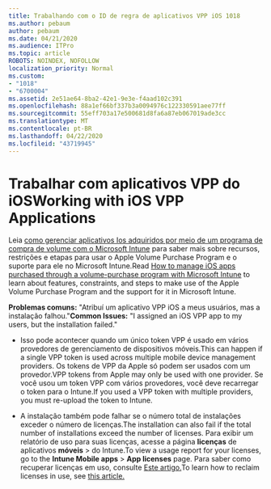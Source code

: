 ```yaml
---
title: Trabalhando com o ID de regra de aplicativos VPP iOS 1018
ms.author: pebaum
author: pebaum
ms.date: 04/21/2020
ms.audience: ITPro
ms.topic: article
ROBOTS: NOINDEX, NOFOLLOW
localization_priority: Normal
ms.custom:
- "1018"
- "6700004"
ms.assetid: 2e51ae64-8ba2-42e1-9e3e-f4aad102c391
ms.openlocfilehash: 88a1ef66bf337b3a0094976c122330591aee77ff
ms.sourcegitcommit: 55eff703a17e500681d8fa6a87eb067019ade3cc
ms.translationtype: MT
ms.contentlocale: pt-BR
ms.lasthandoff: 04/22/2020
ms.locfileid: "43719945"
---
```

# <a name="working-with-ios-vpp-applications"></a><span data-ttu-id="fa485-102">Trabalhar com aplicativos VPP do iOS</span><span class="sxs-lookup"><span data-stu-id="fa485-102">Working with iOS VPP Applications</span></span>

<span data-ttu-id="fa485-103">Leia [como gerenciar aplicativos Ios adquiridos por meio de um programa de compra de volume com o Microsoft Intune](https://docs.microsoft.com/intune/vpp-apps-ios) para saber mais sobre recursos, restrições e etapas para usar o Apple Volume Purchase Program e o suporte para ele no Microsoft Intune.</span><span class="sxs-lookup"><span data-stu-id="fa485-103">Read [How to manage iOS apps purchased through a volume-purchase program with Microsoft Intune](https://docs.microsoft.com/intune/vpp-apps-ios) to learn about features, constraints, and steps to make use of the Apple Volume Purchase Program and the support for it in Microsoft Intune.</span></span>
  
 <span data-ttu-id="fa485-104">**Problemas comuns:** "Atribuí um aplicativo VPP iOS a meus usuários, mas a instalação falhou."</span><span class="sxs-lookup"><span data-stu-id="fa485-104">**Common Issues:** "I assigned an iOS VPP app to my users, but the installation failed."</span></span>
  
- <span data-ttu-id="fa485-105">Isso pode acontecer quando um único token VPP é usado em vários provedores de gerenciamento de dispositivos móveis.</span><span class="sxs-lookup"><span data-stu-id="fa485-105">This can happen if a single VPP token is used across multiple mobile device management providers.</span></span> <span data-ttu-id="fa485-106">Os tokens de VPP da Apple só podem ser usados com um provedor.</span><span class="sxs-lookup"><span data-stu-id="fa485-106">VPP tokens from Apple may only be used with one provider.</span></span> <span data-ttu-id="fa485-107">Se você usou um token VPP com vários provedores, você deve recarregar o token para o Intune.</span><span class="sxs-lookup"><span data-stu-id="fa485-107">If you used a VPP token with multiple providers, you must re-upload the token to Intune.</span></span>

- <span data-ttu-id="fa485-108">A instalação também pode falhar se o número total de instalações exceder o número de licenças.</span><span class="sxs-lookup"><span data-stu-id="fa485-108">The installation can also fail if the total number of installations exceed the number of licenses.</span></span> <span data-ttu-id="fa485-109">Para exibir um relatório de uso para suas licenças, acesse a página **licenças** de aplicativos **móveis** \> do Intune.</span><span class="sxs-lookup"><span data-stu-id="fa485-109">To view a usage report for your licenses, go to the **Intune Mobile apps** \> **App licenses** page.</span></span> <span data-ttu-id="fa485-110">Para saber como recuperar licenças em uso, consulte [Este artigo.](https://docs.microsoft.com/intune/vpp-apps-ios#revoking-app-licenses-and-deleting-tokens)</span><span class="sxs-lookup"><span data-stu-id="fa485-110">To learn how to reclaim licenses in use, see [this article.](https://docs.microsoft.com/intune/vpp-apps-ios#revoking-app-licenses-and-deleting-tokens)</span></span>
